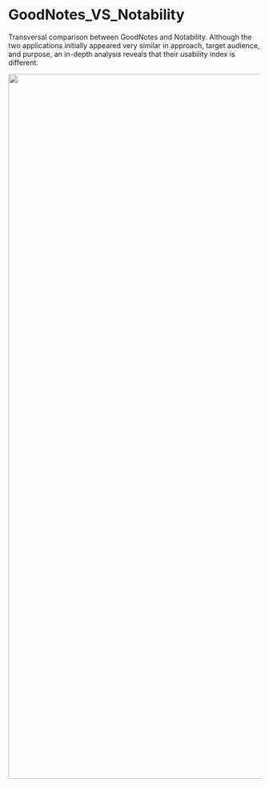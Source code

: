 # GoodNotes_VS_Notability
Transversal comparison between GoodNotes and Notability. Although the two applications initially appeared very similar in approach, target audience, and purpose, an in-depth analysis reveals that their usability index is different.
<p align="center">
        <img width="1406" alt="Screenshot 2024-07-23 at 18 10 52" src="https://github.com/user-attachments/assets/c7ac17c6-f41a-4d89-8875-c0faa83f7b57">
</p>
